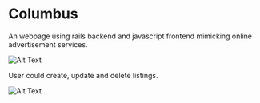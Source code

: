 # Columbus

An webpage using rails backend and javascript frontend mimicking online advertisement services.

![Alt Text](https://s5.gifyu.com/images/columbus-gif.gif)

User could create, update and delete listings.

![Alt Text](https://s5.gifyu.com/images/ezgif.com-video-to-gif04ad1ee12dd433b6.gif)
